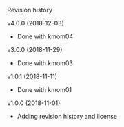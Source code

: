 Revision history

v4.0.0 (2018-12-03)

* Done with kmom04

v3.0.0 (2018-11-29)

* Done with kmom03


v1.0.1 (2018-11-11)

* Done with kmom01

v1.0.0 (2018-11-01)

* Adding revision history and license
